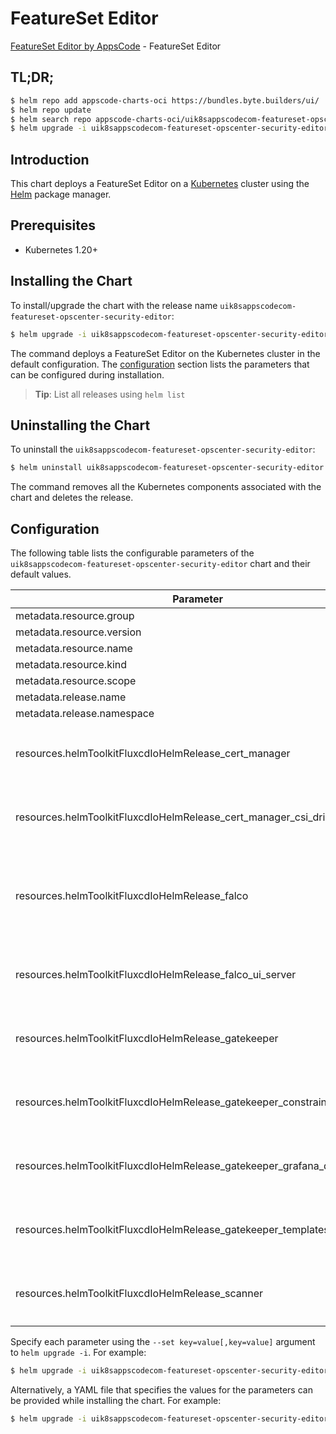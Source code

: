 # FeatureSet Editor

[FeatureSet Editor by AppsCode](https://byte.builders) - FeatureSet Editor

## TL;DR;

```bash
$ helm repo add appscode-charts-oci https://bundles.byte.builders/ui/
$ helm repo update
$ helm search repo appscode-charts-oci/uik8sappscodecom-featureset-opscenter-security-editor --version=v0.5.0
$ helm upgrade -i uik8sappscodecom-featureset-opscenter-security-editor appscode-charts-oci/uik8sappscodecom-featureset-opscenter-security-editor -n default --create-namespace --version=v0.5.0
```

## Introduction

This chart deploys a FeatureSet Editor on a [Kubernetes](http://kubernetes.io) cluster using the [Helm](https://helm.sh) package manager.

## Prerequisites

- Kubernetes 1.20+

## Installing the Chart

To install/upgrade the chart with the release name `uik8sappscodecom-featureset-opscenter-security-editor`:

```bash
$ helm upgrade -i uik8sappscodecom-featureset-opscenter-security-editor appscode-charts-oci/uik8sappscodecom-featureset-opscenter-security-editor -n default --create-namespace --version=v0.5.0
```

The command deploys a FeatureSet Editor on the Kubernetes cluster in the default configuration. The [configuration](#configuration) section lists the parameters that can be configured during installation.

> **Tip**: List all releases using `helm list`

## Uninstalling the Chart

To uninstall the `uik8sappscodecom-featureset-opscenter-security-editor`:

```bash
$ helm uninstall uik8sappscodecom-featureset-opscenter-security-editor -n default
```

The command removes all the Kubernetes components associated with the chart and deletes the release.

## Configuration

The following table lists the configurable parameters of the `uik8sappscodecom-featureset-opscenter-security-editor` chart and their default values.

|                                Parameter                                 | Description |                                                                                                                                                                                                                                                                                                                                                                                                                                                                                             Default                                                                                                                                                                                                                                                                                                                                                                                                                                                                                              |
|--------------------------------------------------------------------------|-------------|--------------------------------------------------------------------------------------------------------------------------------------------------------------------------------------------------------------------------------------------------------------------------------------------------------------------------------------------------------------------------------------------------------------------------------------------------------------------------------------------------------------------------------------------------------------------------------------------------------------------------------------------------------------------------------------------------------------------------------------------------------------------------------------------------------------------------------------------------------------------------------------------------------------------------------------------------------------------------------------------------|
| metadata.resource.group                                                  |             | <code>ui.k8s.appscode.com</code>                                                                                                                                                                                                                                                                                                                                                                                                                                                                                                                                                                                                                                                                                                                                                                                                                                                                                                                                                                 |
| metadata.resource.version                                                |             | <code>v1alpha1</code>                                                                                                                                                                                                                                                                                                                                                                                                                                                                                                                                                                                                                                                                                                                                                                                                                                                                                                                                                                            |
| metadata.resource.name                                                   |             | <code>featuresets</code>                                                                                                                                                                                                                                                                                                                                                                                                                                                                                                                                                                                                                                                                                                                                                                                                                                                                                                                                                                         |
| metadata.resource.kind                                                   |             | <code>FeatureSet</code>                                                                                                                                                                                                                                                                                                                                                                                                                                                                                                                                                                                                                                                                                                                                                                                                                                                                                                                                                                          |
| metadata.resource.scope                                                  |             | <code>Cluster</code>                                                                                                                                                                                                                                                                                                                                                                                                                                                                                                                                                                                                                                                                                                                                                                                                                                                                                                                                                                             |
| metadata.release.name                                                    |             | <code>RELEASE-NAME</code>                                                                                                                                                                                                                                                                                                                                                                                                                                                                                                                                                                                                                                                                                                                                                                                                                                                                                                                                                                        |
| metadata.release.namespace                                               |             | <code>default</code>                                                                                                                                                                                                                                                                                                                                                                                                                                                                                                                                                                                                                                                                                                                                                                                                                                                                                                                                                                             |
| resources.helmToolkitFluxcdIoHelmRelease_cert_manager                    |             | <code>{"apiVersion":"helm.toolkit.fluxcd.io/v2","kind":"HelmRelease","metadata":{"labels":{"app.kubernetes.io/component":"cert-manager"},"name":"cert-manager","namespace":"kubeops"},"spec":{"chart":{"spec":{"chart":"cert-manager","sourceRef":{"kind":"HelmRepository","name":"appscode-charts-oci","namespace":"kubeops"},"version":"v1.14.1"}},"install":{"crds":"CreateReplace","createNamespace":true,"remediation":{"retries":-1}},"interval":"5m","releaseName":"cert-manager","storageNamespace":"cert-manager","targetNamespace":"cert-manager","timeout":"30m","upgrade":{"crds":"CreateReplace","remediation":{"retries":-1}},"values":{"installCRDs":true}}}</code>                                                                                                                                                                                                                                                                                                               |
| resources.helmToolkitFluxcdIoHelmRelease_cert_manager_csi_driver_cacerts |             | <code>{"apiVersion":"helm.toolkit.fluxcd.io/v2","kind":"HelmRelease","metadata":{"labels":{"app.kubernetes.io/component":"cert-manager-csi-driver-cacerts"},"name":"cert-manager-csi-driver-cacerts","namespace":"kubeops"},"spec":{"chart":{"spec":{"chart":"cert-manager-csi-driver-cacerts","sourceRef":{"kind":"HelmRepository","name":"appscode-charts-oci","namespace":"kubeops"},"version":"v2023.10.1"}},"install":{"crds":"CreateReplace","createNamespace":true,"remediation":{"retries":-1}},"interval":"5m","releaseName":"cert-manager-csi-driver-cacerts","storageNamespace":"cert-manager","targetNamespace":"cert-manager","timeout":"30m","upgrade":{"crds":"CreateReplace","remediation":{"retries":-1}}}}</code>                                                                                                                                                                                                                                                              |
| resources.helmToolkitFluxcdIoHelmRelease_falco                           |             | <code>{"apiVersion":"helm.toolkit.fluxcd.io/v2","kind":"HelmRelease","metadata":{"labels":{"app.kubernetes.io/component":"falco"},"name":"falco","namespace":"kubeops"},"spec":{"chart":{"spec":{"chart":"falco","sourceRef":{"kind":"HelmRepository","name":"appscode-charts-oci","namespace":"kubeops"},"version":"4.0.0"}},"install":{"crds":"CreateReplace","createNamespace":true,"remediation":{"retries":-1}},"interval":"5m","releaseName":"falco","storageNamespace":"falco","targetNamespace":"falco","timeout":"30m","upgrade":{"crds":"CreateReplace","remediation":{"retries":-1}},"values":{"driver":{"kind":"modern-bpf"},"falco":{"grpc":{"enabled":true},"grpc_output":{"enabled":true},"http_output":{"enabled":true,"insecure":true,"url":"http://falco-ui-server:8080/falcoevents"},"json_include_output_property":true,"json_output":true,"modern_bpf":{"cpus_for_each_syscall_buffer":1}},"falcosidekick":{"enabled":false,"webui":{"enabled":false}},"tty":true}}}</code> |
| resources.helmToolkitFluxcdIoHelmRelease_falco_ui_server                 |             | <code>{"apiVersion":"helm.toolkit.fluxcd.io/v2","kind":"HelmRelease","metadata":{"labels":{"app.kubernetes.io/component":"falco-ui-server"},"name":"falco-ui-server","namespace":"kubeops"},"spec":{"chart":{"spec":{"chart":"falco-ui-server","sourceRef":{"kind":"HelmRepository","name":"appscode-charts-oci","namespace":"kubeops"},"version":"v2024.5.17"}},"install":{"crds":"CreateReplace","createNamespace":true,"remediation":{"retries":-1}},"interval":"5m","releaseName":"falco-ui-server","storageNamespace":"falco","targetNamespace":"falco","timeout":"30m","upgrade":{"crds":"CreateReplace","remediation":{"retries":-1}}}}</code>                                                                                                                                                                                                                                                                                                                                            |
| resources.helmToolkitFluxcdIoHelmRelease_gatekeeper                      |             | <code>{"apiVersion":"helm.toolkit.fluxcd.io/v2","kind":"HelmRelease","metadata":{"labels":{"app.kubernetes.io/component":"gatekeeper"},"name":"gatekeeper","namespace":"kubeops"},"spec":{"chart":{"spec":{"chart":"gatekeeper","sourceRef":{"kind":"HelmRepository","name":"appscode-charts-oci","namespace":"kubeops"},"version":"3.13.3"}},"install":{"crds":"CreateReplace","createNamespace":true,"remediation":{"retries":-1}},"interval":"5m","releaseName":"gatekeeper","storageNamespace":"gatekeeper-system","targetNamespace":"gatekeeper-system","timeout":"30m","upgrade":{"crds":"CreateReplace","remediation":{"retries":-1}},"values":{"constraintViolationsLimit":100}}}</code>                                                                                                                                                                                                                                                                                                 |
| resources.helmToolkitFluxcdIoHelmRelease_gatekeeper_constraints          |             | <code>{"apiVersion":"helm.toolkit.fluxcd.io/v2","kind":"HelmRelease","metadata":{"labels":{"app.kubernetes.io/component":"gatekeeper-constraints"},"name":"gatekeeper-constraints","namespace":"kubeops"},"spec":{"chart":{"spec":{"chart":"gatekeeper-library","sourceRef":{"kind":"HelmRepository","name":"appscode-charts-oci","namespace":"kubeops"},"version":"v2023.10.1"}},"install":{"crds":"CreateReplace","createNamespace":true,"remediation":{"retries":-1}},"interval":"5m","releaseName":"gatekeeper-constraints","storageNamespace":"gatekeeper-system","targetNamespace":"gatekeeper-system","timeout":"30m","upgrade":{"crds":"CreateReplace","remediation":{"retries":-1}},"values":{"enable":"constraints"}}}</code>                                                                                                                                                                                                                                                          |
| resources.helmToolkitFluxcdIoHelmRelease_gatekeeper_grafana_dashboards   |             | <code>{"apiVersion":"helm.toolkit.fluxcd.io/v2","kind":"HelmRelease","metadata":{"labels":{"app.kubernetes.io/component":"gatekeeper-grafana-dashboards"},"name":"gatekeeper-grafana-dashboards","namespace":"kubeops"},"spec":{"chart":{"spec":{"chart":"gatekeeper-grafana-dashboards","sourceRef":{"kind":"HelmRepository","name":"appscode-charts-oci","namespace":"kubeops"},"version":"v2023.10.1"}},"install":{"crds":"CreateReplace","createNamespace":true,"remediation":{"retries":-1}},"interval":"5m","releaseName":"gatekeeper-grafana-dashboards","storageNamespace":"gatekeeper-system","targetNamespace":"gatekeeper-system","timeout":"30m","upgrade":{"crds":"CreateReplace","remediation":{"retries":-1}}}}</code>                                                                                                                                                                                                                                                            |
| resources.helmToolkitFluxcdIoHelmRelease_gatekeeper_templates            |             | <code>{"apiVersion":"helm.toolkit.fluxcd.io/v2","kind":"HelmRelease","metadata":{"labels":{"app.kubernetes.io/component":"gatekeeper-templates"},"name":"gatekeeper-templates","namespace":"kubeops"},"spec":{"chart":{"spec":{"chart":"gatekeeper-library","sourceRef":{"kind":"HelmRepository","name":"appscode-charts-oci","namespace":"kubeops"},"version":"v2023.10.1"}},"install":{"crds":"CreateReplace","createNamespace":true,"remediation":{"retries":-1}},"interval":"5m","releaseName":"gatekeeper-templates","storageNamespace":"gatekeeper-system","targetNamespace":"gatekeeper-system","timeout":"30m","upgrade":{"crds":"CreateReplace","remediation":{"retries":-1}},"values":{"enable":"templates"}}}</code>                                                                                                                                                                                                                                                                  |
| resources.helmToolkitFluxcdIoHelmRelease_scanner                         |             | <code>{"apiVersion":"helm.toolkit.fluxcd.io/v2","kind":"HelmRelease","metadata":{"labels":{"app.kubernetes.io/component":"scanner"},"name":"scanner","namespace":"kubeops"},"spec":{"chart":{"spec":{"chart":"scanner","sourceRef":{"kind":"HelmRepository","name":"appscode-charts-oci","namespace":"kubeops"},"version":"v2024.1.18"}},"install":{"crds":"CreateReplace","createNamespace":true,"remediation":{"retries":-1}},"interval":"5m","releaseName":"scanner","storageNamespace":"kubeops","targetNamespace":"kubeops","timeout":"30m","upgrade":{"crds":"CreateReplace","remediation":{"retries":-1}}}}</code>                                                                                                                                                                                                                                                                                                                                                                        |


Specify each parameter using the `--set key=value[,key=value]` argument to `helm upgrade -i`. For example:

```bash
$ helm upgrade -i uik8sappscodecom-featureset-opscenter-security-editor appscode-charts-oci/uik8sappscodecom-featureset-opscenter-security-editor -n default --create-namespace --version=v0.5.0 --set metadata.resource.group=ui.k8s.appscode.com
```

Alternatively, a YAML file that specifies the values for the parameters can be provided while
installing the chart. For example:

```bash
$ helm upgrade -i uik8sappscodecom-featureset-opscenter-security-editor appscode-charts-oci/uik8sappscodecom-featureset-opscenter-security-editor -n default --create-namespace --version=v0.5.0 --values values.yaml
```
